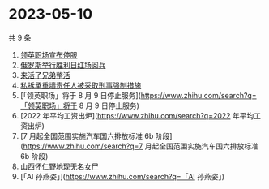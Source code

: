 # 2023-05-10

共 9 条

<!-- BEGIN -->
<!-- 最后更新时间 Wed May 10 2023 11:09:03 GMT+0800 (China Standard Time) -->

1. [领英职场宣布停服](https://www.zhihu.com/search?q=领英职场宣布停服)
1. [俄罗斯举行胜利日红场阅兵](https://www.zhihu.com/search?q=俄罗斯举行胜利日红场阅兵)
1. [来活了兄弟整活](https://www.zhihu.com/search?q=来活了兄弟整活)
1. [私拆承重墙责任人被采取刑事强制措施](https://www.zhihu.com/search?q=私拆承重墙责任人被采取刑事强制措施)
1. [「领英职场」将于 8 月 9
   日停止服务](https://www.zhihu.com/search?q=「领英职场」将于 8 月 9
   日停止服务)
1. [2022 年平均工资出炉](https://www.zhihu.com/search?q=2022 年平均工资出炉)
1. [7 月起全国范围实施汽车国六排放标准 6b 阶段](https://www.zhihu.com/search?q=7
   月起全国范围实施汽车国六排放标准 6b 阶段)
1. [山西怀仁野地现无名女尸](https://www.zhihu.com/search?q=山西怀仁野地现无名女尸)
1. [「AI 孙燕姿」](https://www.zhihu.com/search?q=「AI 孙燕姿」)

<!-- END -->
